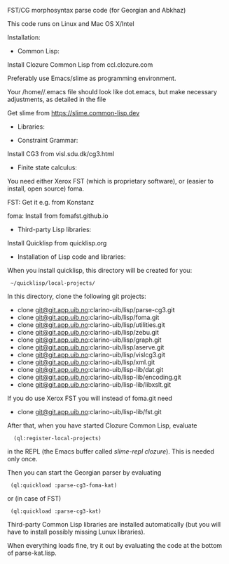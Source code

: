 
FST/CG morphosyntax parse code (for Georgian and Abkhaz)

This code runs on Linux and Mac OS X/Intel

Installation:

* Common Lisp:

Install Clozure Common Lisp from ccl.clozure.com

Preferably use Emacs/slime as programming environment.

Your /home/<user>/.emacs file should look like dot.emacs, but make necessary adjustments, as detailed in the file

Get slime from https://slime.common-lisp.dev

* Libraries:

* Constraint Grammar:

Install CG3 from visl.sdu.dk/cg3.html

* Finite state calculus:

You need either Xerox FST (which is proprietary software), or (easier to install, open source) foma.

FST: Get it e.g. from Konstanz

foma: Install from fomafst.github.io

* Third-party Lisp libraries:

Install Quicklisp from quicklisp.org

* Installation of Lisp code and libraries:

When you install quicklisp, this directory will be created for you:

     ~/quicklisp/local-projects/

In this directory, clone the following git projects:

* clone git@git.app.uib.no:clarino-uib/lisp/parse-cg3.git
* clone git@git.app.uib.no:clarino-uib/lisp/foma.git
* clone git@git.app.uib.no:clarino-uib/lisp/utilities.git
* clone git@git.app.uib.no:clarino-uib/lisp/zebu.git
* clone git@git.app.uib.no:clarino-uib/lisp/graph.git
* clone git@git.app.uib.no:clarino-uib/lisp/aserve.git
* clone git@git.app.uib.no:clarino-uib/lisp/vislcg3.git
* clone git@git.app.uib.no:clarino-uib/lisp/xml.git
* clone git@git.app.uib.no:clarino-uib/lisp-lib/dat.git
* clone git@git.app.uib.no:clarino-uib/lisp-lib/encoding.git
* clone git@git.app.uib.no:clarino-uib/lisp-lib/libxslt.git

If you do use Xerox FST you will instead of foma.git need

* clone git@git.app.uib.no:clarino-uib/lisp-lib/fst.git

After that, when you have started Clozure Common Lisp, evaluate

      (ql:register-local-projects)

in the REPL (the Emacs buffer called *slime-repl clozure*). This is needed only once.

Then you can start the Georgian parser by evaluating

     (ql:quickload :parse-cg3-foma-kat)

or (in case of FST)

     (ql:quickload :parse-cg3-kat)

Third-party Common Lisp libraries are installed automatically (but you will have to install possibly missing Lunux libraries).

When everything loads fine, try it out by evaluating the code at the bottom of parse-kat.lisp.




